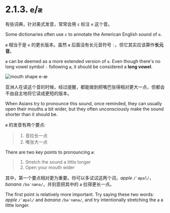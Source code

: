 # 2.1.3. `e`/`æ`

有些词典，针对美式发音，常常会用 `ɛ` 标注 `e` 这个音。

Some dictionaries often use `ɛ` to annotate the American English sound of `e`.

`æ` 相当于是 `e` 的更长版本。虽然 `æ` 后面没有长元音符号 `ː`，但它其实应该算作**长元音**。

`æ` can be deemed as a more extended version of `e`. Even though there's no long vowel symbol `ː` following `æ`, it should be considered a **long vowel**.

![mouth shape e-æ](/images/vowels-mouth-e-æ.svg)

亚洲人在读这个音的时候，经过提醒，都能做到把嘴巴张得相对更大一点，但都会不由自主地将它读成更短的版本。

When Asians try to pronounce this sound, once reminded, they can usually open their mouths a bit wider, but they often unconsciously make the sound shorter than it should be.

`æ` 的发音有两个要点:

> 1. 音拉长一点
> 2. 嘴张大一点

There are two key points to pronouncing `æ`:

> 1. Stretch the sound a little longer
> 2. Open your mouth wider

其中，第一个要点相对更为重要。你可以多试试这两个词，*apple* `/ˈæpəl/`，*banana* `/bəˈnænə/`，并刻意把其中的 `æ` 拉得更长一点。

The first point is relatively more important. Try saying these two words: *apple* `/ˈæpəl/` and *banana* `/bəˈnænə/`, and try intentionally stretching the `æ` a little longer.
